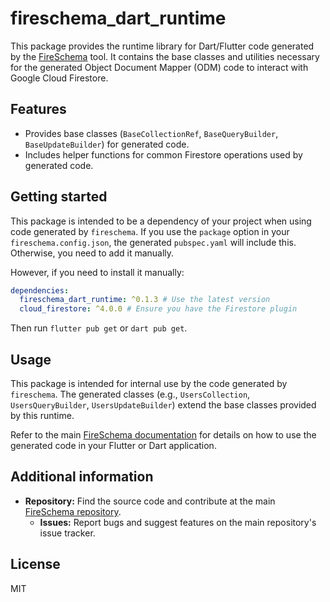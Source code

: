 # fireschema_dart_runtime

This package provides the runtime library for Dart/Flutter code generated by the
[FireSchema](https://github.com/shtse8/FireSchema) tool. It contains the base
classes and utilities necessary for the generated Object Document Mapper (ODM)
code to interact with Google Cloud Firestore.

## Features

- Provides base classes (`BaseCollectionRef`, `BaseQueryBuilder`,
  `BaseUpdateBuilder`) for generated code.
- Includes helper functions for common Firestore operations used by generated
  code.

## Getting started

This package is intended to be a dependency of your project when using code
generated by `fireschema`. If you use the `package` option in your
`fireschema.config.json`, the generated `pubspec.yaml` will include this.
Otherwise, you need to add it manually.

However, if you need to install it manually:

```yaml
dependencies:
  fireschema_dart_runtime: ^0.1.3 # Use the latest version
  cloud_firestore: ^4.0.0 # Ensure you have the Firestore plugin
```

Then run `flutter pub get` or `dart pub get`.

## Usage

This package is intended for internal use by the code generated by `fireschema`.
The generated classes (e.g., `UsersCollection`, `UsersQueryBuilder`,
`UsersUpdateBuilder`) extend the base classes provided by this runtime.

Refer to the main
[FireSchema documentation](https://github.com/shtse8/FireSchema) for details on
how to use the generated code in your Flutter or Dart application.

## Additional information

- **Repository:** Find the source code and contribute at the main
  [FireSchema repository](https://github.com/shtse8/FireSchema).
  - **Issues:** Report bugs and suggest features on the main repository's issue
    tracker.

## License

MIT
